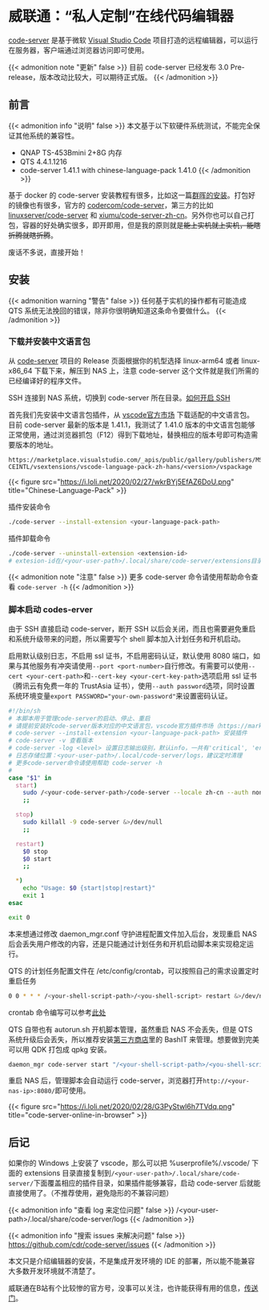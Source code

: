 # 威联通：“私人定制”在线代码编辑器


[code-server](https://github.com/cdr/code-server/) 是基于微软 [Visual Studio Code](https://github.com/Microsoft/vscode/) 项目打造的远程编辑器，可以运行在服务器，客户端通过浏览器访问即可使用。

<!--more-->

{{< admonition note "更新" false >}}
目前 code-server 已经发布 3.0 Pre-release，版本改动比较大，可以期待正式版。
{{< /admonition >}}

## 前言

{{< admonition info "说明" false >}}
本文基于以下软硬件系统测试，不能完全保证其他系统的兼容性。
- QNAP TS-453Bmini 2+8G 内存
- QTS 4.4.1.1216
- code-server 1.41.1 with chinese-language-pack 1.41.0
{{< /admonition >}}

基于 docker 的 code-server 安装教程有很多，比如这一篇[群晖的安装](https://post.smzdm.com/p/aekz3q4q/)。打包好的镜像也有很多，官方的 [codercom/code-server](https://hub.docker.com/r/codercom/code-server/)，第三方的比如 [linuxserver/code-server](https://hub.docker.com/r/linuxserver/code-server/) 和 [xiumu/code-server-zh-cn](https://hub.docker.com/r/xiumu/code-server-zh-cn/)。另外你也可以自己打包，容器的好处确实很多，即开即用，但是我的原则就是~~能上实机就上实机，能瞎折腾就瞎折腾~~。

废话不多说，直接开始！

## 安装

{{< admonition warning "警告" false >}}
任何基于实机的操作都有可能造成 QTS 系统无法挽回的错误，除非你很明确知道这条命令要做什么。
{{< /admonition >}}

### 下载并安装中文语言包

从 [code-server](https://github.com/cdr/code-server/releases/) 项目的 Release 页面根据你的机型选择 linux-arm64 或者 linux-x86_64 下载下来，解压到 NAS 上，注意 code-server 这个文件就是我们所需的已经编译好的程序文件。

SSH 连接到 NAS 系统，切换到 code-server 所在目录。[如何开启 SSH](https://jingyan.baidu.com/article/4d58d541fe487eddd4e9c0f6.html/)

首先我们先安装中文语言包插件，从 [vscode官方市场](https://marketplace.visualstudio.com/) 下载适配的中文语言包。目前 code-server 最新的版本是 1.41.1，我测试了 1.41.0 版本的中文语言包能够正常使用，通过浏览器抓包（F12）得到下载地址，替换相应的版本号即可构造需要版本的地址。

```
https://marketplace.visualstudio.com/_apis/public/gallery/publishers/MS-CEINTL/vsextensions/vscode-language-pack-zh-hans/<version>/vspackage
```

{{< figure src="https://i.loli.net/2020/02/27/wkrBYj5EfAZ6DoU.png" title="Chinese-Language-Pack" >}}

插件安装命令

```bash
./code-server --install-extension <your-language-pack-path>
```

插件卸载命令

```bash
./code-server --uninstall-extension <extension-id>
# extesion-id在/<your-user-path>/.local/share/code-server/extensions目录下面查看
```

{{< admonition note "注意" false >}}
更多 code-server 命令请使用帮助命令查看 `code-server -h`
{{< /admonition >}}

### 脚本启动 codes-erver

由于 SSH 直接启动 code-server，断开 SSH 以后会关闭，而且也需要避免重启和系统升级带来的问题，所以需要写个 shell 脚本加入计划任务和开机启动。

启用默认级别日志，不启用 ssl 证书，不启用密码认证，默认使用 8080 端口，如果与其他服务有冲突请使用`--port <port-number>`自行修改。有需要可以使用`--cert <your-cert-path>`和`--cert-key <your-cert-key-path>`选项启用 ssl 证书（腾讯云有免费一年的 TrustAsia 证书），使用`--auth password`选项，同时设置系统环境变量`export PASSWORD="your-own-password"`来设置密码认证。

```bash
#!/bin/sh
# 本脚本用于管理code-server的启动、停止、重启
# 请提前安装好code-server版本对应的中文语言包，vscode官方插件市场（https://marketplace.visualstudio.com/）：
# code-server --install-extension <your-language-pack-path> 安装插件
# code-server -v 查看版本
# code-server -log <level> 设置日志输出级别，默认info，一共有'critical', 'error','warn', 'info', 'debug', 'trace', 'off'7个级别
# 日志存储位置：<your-user-path>/.local/code-server/logs，建议定时清理
# 更多code-server命令请使用帮助 code-server -h
#
case "$1" in
  start)
    sudo /<your-code-server-path>/code-server --locale zh-cn --auth none &>/dev/null
    ;;

  stop)
    sudo killall -9 code-server &>/dev/null
    ;;

  restart)
    $0 stop
    $0 start
    ;;

  *)
    echo "Usage: $0 {start|stop|restart}"
    exit 1
esac

exit 0
```

本来想通过修改 daemon_mgr.conf 守护进程配置文件加入后台，发现重启 NAS 后会丢失用户修改的内容，还是只能通过计划任务和开机启动脚本来实现稳定运行。

QTS 的计划任务配置文件在 /etc/config/crontab，可以按照自己的需求设置定时重启任务

```bash
0 0 * * * /<your-shell-script-path>/<you-shell-script> restart &>/dev/null
```

crontab 命令编写可以参考[此处](https://www.runoob.com/linux/linux-comm-crontab.html/)

QTS 自带也有 autorun.sh 开机脚本管理，虽然重启 NAS 不会丢失，但是 QTS 系统升级后会丢失，所以推荐安装[第三方商店](https://www.qnapclub.eu/en/qpkg/232/)里的 BashIT 来管理。想要做到完美可以用 QDK 打包成 qpkg 安装。

```bash
daemon_mgr code-server start "/<your-shell-script-path>/<you-shell-script> start" &>/dev/null
```

重启 NAS 后，管理脚本会自动运行 code-server，浏览器打开`http://<your-nas-ip>:8080/`即可使用。

{{< figure src="https://i.loli.net/2020/02/28/G3PyStwl6h7TVdq.png" title="code-server-online-in-browser" >}}

## 后记

如果你的 Windows 上安装了 vscode，那么可以把 %userprofile%/.vscode/ 下面的 extensions 目录直接复制到`/<your-user-path>/.local/share/code-server/`下面覆盖相应的插件目录，如果插件能够兼容，启动 code-server 后就能直接使用了。（不推荐使用，避免隐形的不兼容问题）

{{< admonition info "查看 log 来定位问题" false >}}
/\<your-user-path\>/.local/share/code-server/logs
{{< /admonition >}}

{{< admonition info "搜索 issues 来解决问题" false >}}
https://github.com/cdr/code-server/issues
{{< /admonition >}}

本文只是介绍编辑器的安装，不是集成开发环境的 IDE 的部署，所以能不能兼容大多数开发环境就不清楚了。

威联通在B站有个比较惨的官方号，没事可以关注，也许能获得有用的信息，[传送门](https://space.bilibili.com/351726918/)。

